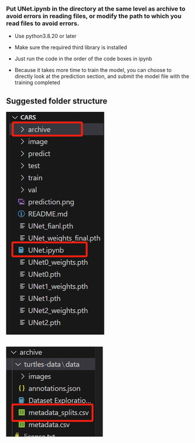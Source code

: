 ### Put UNet.ipynb in the directory at the same level as archive to avoid errors in reading files, or modify the path to which you read files to avoid errors.

* Use python3.8.20 or later

* Make sure the required third library is installed

* Just run the code in the order of the code boxes in ipynb

* Because it takes more time to train the model, you can choose to directly look at the prediction section, and submit the model file with the training completed

## Suggested folder structure
![](image/1731264301951.jpg)

## 
![](image/1731264364442.png)
